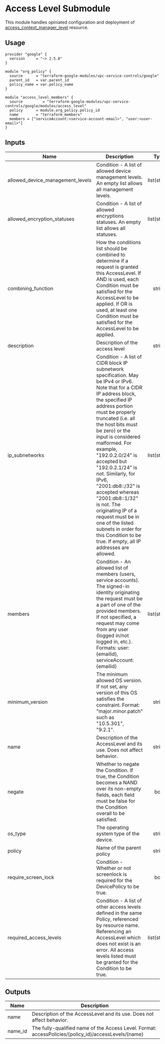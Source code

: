 # Access Level Submodule

This module handles opiniated configuration and deployment of [access_context_manager_level](https://www.terraform.io/docs/providers/google/r/access_context_manager_access_level.html) resource.

## Usage
```hcl
provider "google" {
  version     = "~> 2.5.0"
}

module "org_policy" {
  source      = "terraform-google-modules/vpc-service-controls/google"
  parent_id   = var.parent_id
  policy_name = var.policy_name
}

module "access_level_members" {
  source         = "terraform-google-modules/vpc-service-controls/google/modules/access_level"
  policy      = module.org_policy.policy_id
  name        = "terraform_members"
  members = ["serviceAccount:<service-account-email>", "user:<user-email>"]
}
```

<!-- BEGINNING OF PRE-COMMIT-TERRAFORM DOCS HOOK -->
## Inputs

| Name | Description | Type | Default | Required |
|------|-------------|:----:|:-----:|:-----:|
| allowed\_device\_management\_levels | Condition - A list of allowed device management levels. An empty list allows all management levels. | list(string) | `<list>` | no |
| allowed\_encryption\_statuses | Condition - A list of allowed encryptions statuses. An empty list allows all statuses. | list(string) | `<list>` | no |
| combining\_function | How the conditions list should be combined to determine if a request is granted this AccessLevel. If AND is used, each Condition must be satisfied for the AccessLevel to be applied. If OR is used, at least one Condition must be satisfied for the AccessLevel to be applied. | string | `"AND"` | no |
| description | Description of the access level | string | `""` | no |
| ip\_subnetworks | Condition - A list of CIDR block IP subnetwork specification. May be IPv4 or IPv6. Note that for a CIDR IP address block, the specified IP address portion must be properly truncated (i.e. all the host bits must be zero) or the input is considered malformed. For example, "192.0.2.0/24" is accepted but "192.0.2.1/24" is not. Similarly, for IPv6, "2001:db8::/32" is accepted whereas "2001:db8::1/32" is not. The originating IP of a request must be in one of the listed subnets in order for this Condition to be true. If empty, all IP addresses are allowed. | list(string) | `<list>` | no |
| members | Condition - An allowed list of members (users, service accounts). The signed-in identity originating the request must be a part of one of the provided members. If not specified, a request may come from any user (logged in/not logged in, etc.). Formats: user:{emailid}, serviceAccount:{emailid} | list(string) | `<list>` | no |
| minimum\_version | The minimum allowed OS version. If not set, any version of this OS satisfies the constraint. Format: "major.minor.patch" such as "10.5.301", "9.2.1". | string | `""` | no |
| name | Description of the AccessLevel and its use. Does not affect behavior. | string | n/a | yes |
| negate | Whether to negate the Condition. If true, the Condition becomes a NAND over its non-empty fields, each field must be false for the Condition overall to be satisfied. | bool | `"false"` | no |
| os\_type | The operating system type of the device. | string | `"OS_UNSPECIFIED"` | no |
| policy | Name of the parent policy | string | n/a | yes |
| require\_screen\_lock | Condition - Whether or not screenlock is required for the DevicePolicy to be true. | bool | `"false"` | no |
| required\_access\_levels | Condition - A list of other access levels defined in the same Policy, referenced by resource name. Referencing an AccessLevel which does not exist is an error. All access levels listed must be granted for the Condition to be true. | list(string) | `<list>` | no |

## Outputs

| Name | Description |
|------|-------------|
| name | Description of the AccessLevel and its use. Does not affect behavior. |
| name\_id | The fully-qualified name of the Access Level. Format: accessPolicies/{policy_id}/accessLevels/{name} |

<!-- END OF PRE-COMMIT-TERRAFORM DOCS HOOK -->

